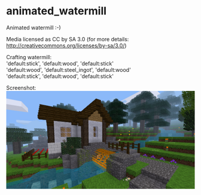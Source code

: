 # animated_watermill  

Animated watermill :-)
  

Media licensed as CC by SA 3.0 (for more details: http://creativecommons.org/licenses/by-sa/3.0/)  

Crafting watermill:  
'default:stick', 'default:wood', 'default:stick'  
'default:wood', 'default:steel_ingot', 'default:wood'  
'default:stick', 'default:wood', 'default:stick'  

Screenshot:  
![Image Watermill](https://raw.githubusercontent.com/AspireMint/watermill/master/screenshot.png)